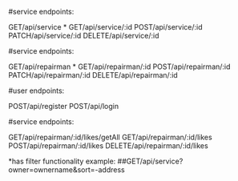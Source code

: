#service endpoints:

GET/api/service *
GET/api/service/:id
POST/api/service/:id
PATCH/api/service/:id
DELETE/api/service/:id

#service endpoints:

GET/api/repairman *
GET/api/repairman/:id
POST/api/repairman/:id
PATCH/api/repairman/:id
DELETE/api/repairman/:id

#user endpoints:

POST/api/register
POST/api/login

#service endpoints:

GET/api/repairman/:id/likes/getAll
GET/api/repairman/:id/likes
POST/api/repairman/:id/likes
DELETE/api/repairman/:id/likes

*has filter functionality example: ##GET/api/service?owner=ownername&sort=-address